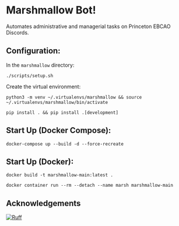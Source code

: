 # Marshmallow Bot!

Automates administrative and managerial tasks on Princeton EBCAO Discords.

## Configuration:

In the `marshmallow` directory:

`./scripts/setup.sh`

Create the virtual environment:

`python3 -m venv ~/.virtualenvs/marshmallow && source ~/.virtualenvs/marshmallow/bin/activate`

`pip install . && pip install .[development]`

## Start Up (Docker Compose):

`docker-compose up --build -d --force-recreate`

## Start Up (Docker):

`docker build -t marshmallow-main:latest .`

`docker container run --rm --detach --name marsh marshmallow-main`

## Acknowledgements

[![Ruff](https://img.shields.io/endpoint?url=https://raw.githubusercontent.com/astral-sh/ruff/main/assets/badge/v2.json)](https://github.com/astral-sh/ruff)